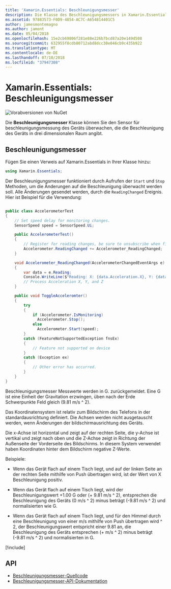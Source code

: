 ```yaml
---
title: 'Xamarin.Essentials: Beschleunigungsmesser'
description: Die Klasse des Beschleunigungsmessers in Xamarin.Essentials können Sie die Sensor für beschleunigungsmessung des Geräts, womit die Beschleunigung des Geräts in drei dimensionalen Raum zu überwachen.
ms.assetid: 97883573-F0D9-4854-AC7C-A654814401C5
author: jamesmontemagno
ms.author: jamont
ms.date: 05/04/2018
ms.openlocfilehash: 15e2cb69806f281e88e226b7bcd87a20e149d508
ms.sourcegitcommit: 632955f8cdb80712abd8dcc30e046cb9c435b922
ms.translationtype: MT
ms.contentlocale: de-DE
ms.lasthandoff: 07/10/2018
ms.locfileid: "37947308"
---
```

# <a name="xamarinessentials-accelerometer"></a>Xamarin.Essentials: Beschleunigungsmesser

![Vorabversionen von NuGet](~/media/shared/pre-release.png)

Die **Beschleunigungsmesser** Klasse können Sie den Sensor für beschleunigungsmessung des Geräts überwachen, die die Beschleunigung des Geräts in drei dimensionalen Raum angibt.

## <a name="using-accelerometer"></a>Beschleunigungsmesser

Fügen Sie einen Verweis auf Xamarin.Essentials in Ihrer Klasse hinzu:

```csharp
using Xamarin.Essentials;
```

Der Beschleunigungsmesser funktioniert durch Aufrufen der `Start` und `Stop` Methoden, um die Änderungen auf die Beschleunigung überwacht werden soll. Alle Änderungen gesendet werden, durch die `ReadingChanged` Ereignis. Hier ist Beispiel für die Verwendung:

```csharp

public class AccelerometerTest
{
    // Set speed delay for monitoring changes.
    SensorSpeed speed = SensorSpeed.Ui;

    public AccelerometerTest()
    {
        // Register for reading changes, be sure to unsubscribe when finished
        Accelerometer.ReadingChanged += Accelerometer_ReadingChanged;
    }

    void Accelerometer_ReadingChanged(AccelerometerChangedEventArgs e)
    {
        var data = e.Reading;
        Console.WriteLine($"Reading: X: {data.Acceleration.X}, Y: {data.Acceleration.Y}, Z: {data.Acceleration.Z}");
        // Process Acceleration X, Y, and Z
    }

    public void ToggleAcceleromter()
    {
        try
        {
            if (Accelerometer.IsMonitoring)
              Accelerometer.Stop();
            else
              Accelerometer.Start(speed);
        }
        catch (FeatureNotSupportedException fnsEx)
        {
            // Feature not supported on device
        }
        catch (Exception ex)
        {
            // Other error has occurred.
        }
    }
}
```

Beschleunigungsmesser Messwerte werden in G. zurückgemeldet. Eine G ist eine Einheit der Gravitation erzwingen, üben nach der Erde Schwerpunkte Feld gleich (9.81 m/s ^ 2).

Das Koordinatensystem ist relativ zum Bildschirm des Telefons in der standardausrichtung definiert. Die Achsen werden nicht ausgetauscht werden, wenn Änderungen der bildschirmausrichtung des Geräts.

Die x-Achse ist horizontal und zeigt auf der rechten Seite, die y-Achse ist vertikal und zeigt nach oben und die Z-Achse zeigt in Richtung der Außenseite der Vorderseite des Bildschirms. In diesem System verwendet haben Koordinaten hinter dem Bildschirm negative Z-Werte.

Beispiele:

* Wenn das Gerät flach auf einem Tisch liegt, und auf der linken Seite an der rechten Seite mithilfe von Push übertragen wird, ist der Wert von X Beschleunigung positiv.

* Wenn das Gerät flach auf einem Tisch liegt, wird der Beschleunigungswert +1.00 G oder (+ 9.81 m/s ^ 2), entsprechen die Beschleunigung des Geräts (0 m/s ^ 2) minus beträgt (-9.81 m/s ^ 2) und normalisierten wie G.

* Wenn das Gerät flach auf einem Tisch liegt, und für den Himmel durch eine Beschleunigung von einer m/s mithilfe von Push übertragen wird ^ 2, der Beschleunigungswert entspricht einer 9.81 an, die Beschleunigung des Geräts entsprechen (+ m/s ^ 2) minus beträgt (-9.81 m/s ^ 2) und normalisierten in G. 

[!include[](~/essentials/includes/sensor-speed.md)]

## <a name="api"></a>API

- [Beschleunigungsmesser-Quellcode](https://github.com/xamarin/Essentials/tree/master/Xamarin.Essentials/Accelerometer)
- [Beschleunigungsmesser-API-Dokumentation](xref:Xamarin.Essentials.Accelerometer)
